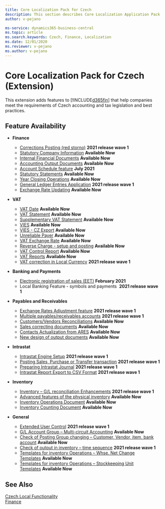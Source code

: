 ```yaml
---
title: Core Localization Pack for Czech
description: This section describes Core Localization Application Pack for Czech extension functionality.
author: v-pejano

ms-service: dynamics365-business-central
ms.topic: article
ms.search.keywords: Czech, Finance, Localization
ms.date: 12/01/2020
ms.reviewer: v-pejano
ms.author: v-pejano
---
```


# Core Localization Pack for Czech (Extension)

This extension adds features to [!INCLUDE[d365fin](../../includes/d365fin_md.md)] that help companies meet the requirements of Czech accounting and tax legislation and best practices.

## Feature Availability

- **Finance**
  - [Corrections Posting (red storno)](how-to-use-corrections-posting.md) **2021 release wave 1**
  - [Statutory Company Information](statutory-company-information.md) **Available Now**
  - [Internal Financial Documents](internal-financial-documents) **Available Now**
  - [Accounting Output Documents](accounting-output-documents.md) **Available Now**
  - [Account Schedule feature](how-to-use-accounting-schedule-feature.md) **July 2021**
  - [Statutory Statements](statutory-statements.md) **Available Now**
  - [Year Closing Operations](year-close-operations.md) **Available Now**
  - [General Ledger Entries Application](general-ledger-entries-application.md) **2021 release wave 1**
  - [Exchange Rate Updating](how-to-update-exchange-rate.md) **Available Now**
  
- **VAT**
  - [VAT Date](how-to-setup-vat-date.md) **Available Now**
  - [VAT Statement](vat-statement.md) **Available Now**
  - [Supplementary VAT Statement](supplementary-vat-statement.md) **Available Now**
  - [VIES](vies-cz.md) **Available Now**
  - [VIES - CZ Export](how-to-use-vies-cz-export.md) **Available Now**
  - [Unreliable Payer](unreliable-payer.md) **Available Now**
  - [VAT Exchange Rate](how-to-setup-vat-exchange-rate.md) **Available Now**
  - [Reverse Charge - setup and posting](how-to-setup-and-post-reverse-charge.md) **Available Now**
  - [VAT Control Report](how-to-create-vat-control-report.md) **Available Now**
  - [VAT Reports](vat-reports-cz.md) **Available Now**
  - [VAT correction in Local Currency](how-to-setup-vat-correction-local-currency.md) **2021 release wave 1**

- **Banking and Payments**
  - [Electronic registration of sales (EET)](eet.md) **February 2021**
  - Local Banking Feature - symbols and payments  **2021 release wave 1**

- **Payables and Receivables**
  - [Exchange Rates Adjustment feature](how-to-use-exchange-rates-adjustment-feature.md) **2021 release wave 1**
  - [Multiple payables/receivables accounts](how-to-use-multiple-payables-receivables-accounts) **2021 release wave 1**
  - [Customers/Vendors Reconciliations](customers-vendors-reconciliations.md) **Available Now**
  - [Sales correcting documents](sales-correcting-documents.md) **Available Now**
  - [Contacts Actualization from ARES](how-to-update-contacts-from-ares.md) **Available Now**
  - [New design of output documents](new-design-of-output-documents.md) **Available Now**

- **Intrastat**
  - [Intrastat Engine Setup](intrastat.md) **2021 release wave 1**
  - [Posting Sales, Purchase or Transfer transaction](intrastat.md) **2021 release wave 1**
  - [Preparing Intrastat Journal](intrastat.md) **2021 release wave 1**
  - [Intrastat Report Export to CSV Format](intrastat.md) **2021 release wave 1**

- **Inventory**
  - [Inventory – G/L reconciliation Enhancements](how-to-use-reconciliation-enhancements.md) **2021 release wave 1**
  - [Advanced features of the physical inventory](advanced-features-physical-inventory.md) **Available Now**
  - [Inventory Operations Document](how-to-use-inventory-operations-document.md) **Available Now**
  - [Inventory Counting Document](inventory-counting-document.md) **Available Now**

- **General**
  - [Extended User Control](how-to-setup-extended-user-control.md) **2021 release wave 1**
  - [G/L Account Group – Multi-circuit Accounting](how-to-use-multi-circuit-accounting.md) **Available Now**
  - [Check of Posting Group changing – Customer, Vendor, item, bank account](check-of-posting-group-changing.md) **Available Now**
  - [Check of output in inventory – time sequence](check-output-inventory-time-sequence.md) **2021 release wave 1**
  - [Templates for inventory Operations – Whse. Net Change Templates](warehouse-net-change-templates.md) **Available Now**
  - [Templates for inventory Operations – Stockkeeping Unit Templates](stockkeeping-unit-templates.md) **Available Now**
## See Also  

[Czech Local Functionality](czech-local-functionality.md)  
[Finance](../../finance.md)

